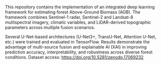 This repository contains the implementation of an integrated deep learning framework for estimating forest Above-Ground Biomass (AGB). The framework combines Sentinel-1 radar, Sentinel-2 and Landsat-8 multispectral imagery, climatic variables, and LiDAR-derived topographic parameters across multiple fusion scenarios.

Several U-Net-based architectures (U-Net3+, TransU-Net, Attention U-Net, etc.) were trained and evaluated in TensorFlow. Results demonstrate the advantage of multi-source fusion and explainable AI (XAI) in improving prediction accuracy, interpretability, and robustness across diverse forest conditions.
 Dataset access:
https://doi.org/10.5281/zenodo.17069232
